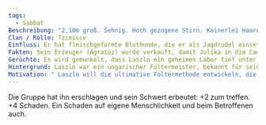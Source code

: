 ```yaml
---
tags:
  - Sabbat
Beschreibung: "2,10m groß. Sehnig. Hoch gezogene Stirn. Keinerlei Haare. Nadeln und Hacken an einigen Stellen im Körper. Ein Schwert, dessen Griff und Fehlschärfe aus einer Wirbelsäule gemacht ist. "
Clan / Rolle: Tzimisce
Einfluss: Er hat fleischgeformte Bluthunde, die er als Jagdrudel einsetzt. Sie haben Blut unterlaufende Augen und Knochen als Exo-Rüstung.
Fakten: Sein Erzeuger (Agratoz) wurde verkauft, damit Julika in die Camarilla kann. Dafür will er jetzt Rache.
Gerüchte: Es wird gemunkelt, dass Laszlo ein geheimes Labor tief unter Osnabrück betreibt, in dem er Experimente an gefangenen Vampiren durchführt, um ihre Biologie für seine schrecklichen Zwecke zu modifizieren.
Hintergrund: Laszlo war ein ungarischer Foltermeister, bekannt für seine sadistischen Experimente während des 16. Jahrhunderts. Er war besessen von der Idee, das menschliche Leiden zu studieren, und wurde schließlich von einem Tzimisce umarmt, der seine dunkle Leidenschaft teilte. Laszlo hat sich seitdem auf die Erforschung der psychischen und physischen Schmerzschwellen von Vampiren spezialisiert.
Motivation: " Laszlo will die ultimative Foltermethode entwickeln, die nicht nur den Körper, sondern auch die Seele quält. Er glaubt, dass er durch diese Methode das Geheimnis der wahren Unsterblichkeit ergründen kann."
---
```

Die Gruppe hat ihn erschlagen und sein Schwert erbeutet: +2 zum treffen. +4 Schaden. Ein Schaden auf eigene Menschlichkeit und beim Betroffenen auch.